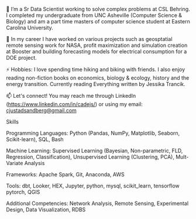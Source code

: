 🔭 I’m a Sr Data Scientist working to solve complex problems at CSL Behring. I completed my undergraduate from UNC Asheville (Computer Science & Biology) and am a part time masters of computer science student at Eastern Carolina University. 

🌱 In my career I have worked on various projects such as geosptatial remote sensing work for NASA, profit maximization and simulation creation at Booster and building forecasting models for electrical consumption for a DOE project.

⚡ Hobbies: I love spending time hiking and biking with friends. I also enjoy reading non-fiction books on economics, biology & ecology, history and the energy transition. Currently reading Everything written by Jessika Trancik.

📫 Let's connect! You may reach me through LinkedIn (https://www.linkedin.com/in/cadejs/) or using my email: cjustadsandberg@gmail.com

Skills

Programming Languages: Python (Pandas, NumPy, Matplotlib, Seaborn, Scikit-learn), SQL,  Bash

Machine Learning: Supervised Learning (Bayesian, Non-parametric, FLD, Regression, Classification), Unsupervised Learning (Clustering, PCA), Mult-Variate Analysis

Frameworks: Apache Spark, Git, Anaconda, AWS 

Tools: dbt, Looker, HEX, Jupyter, python, mysql, scikit_learn, tensorflow pytorch, QGIS

Additional Competencies: Network Analysis, Remote Sensing, Experimental Design, Data Visualization, RDBS
